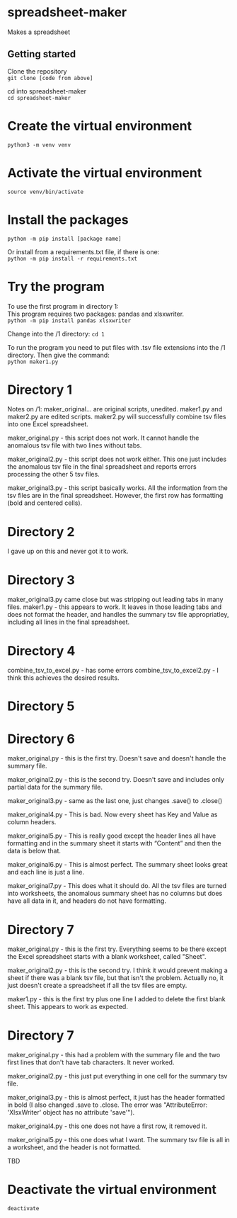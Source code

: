 # spreadsheet-maker
Makes a spreadsheet

## Getting started

Clone the repository  
```git clone [code from above]``` 

cd into spreadsheet-maker  
```cd spreadsheet-maker```

# Create the virtual environment
```python3 -m venv venv```

# Activate the virtual environment
```source venv/bin/activate```

# Install the packages
```python -m pip install [package name]```  
  
Or install from a requirements.txt file, if there is one:  
```python -m pip install -r requirements.txt```

# Try the program
To use the first program in directory 1:  
This program requires two packages: pandas and xlsxwriter.  
```python -m pip install pandas xlsxwriter```  

Change into the /1 directory:
```cd 1```  

To run the program you need to put files with .tsv file extensions into the /1 directory. Then give the command:  
```python maker1.py```  

# Directory 1
Notes on /1:
maker_original... are original scripts, unedited.
maker1.py and maker2.py are edited scripts.
maker2.py will successfully combine tsv files into one Excel spreadsheet.

maker_original.py - this script does not work. It cannot handle the anomalous tsv file with two lines without tabs.

maker_original2.py - this script does not work either. This one just includes the anomalous tsv file in the final spreadsheet and reports errors processing the other 5 tsv files.

maker_original3.py - this script basically works. All the information from the tsv files are in the final spreadsheet. However, the first row has formatting (bold and centered cells).


# Directory 2
I gave up on this and never got it to work.

# Directory 3
maker_original3.py came close but was stripping out leading tabs in many files.
maker1.py - this appears to work. It leaves in those leading tabs and does not format the header, and handles the summary tsv file appropriatley, including all lines in the final spreadsheet.

# Directory 4
combine_tsv_to_excel.py - has some errors
combine_tsv_to_excel2.py - I think this achieves the desired results.

# Directory 5

# Directory 6
maker_original.py - this is the first try. Doesn't save and doesn't handle the summary file.

maker_original2.py - this is the second try. Doesn't save and includes only partial data for the summary file.

maker_original3.py - same as the last one, just changes .save() to .close()

maker_original4.py - This is bad. Now every sheet has Key and Value as column headers.

maker_original5.py - This is really good except the header lines all have formatting and in the summary sheet it starts with “Content” and then the data is below that.

maker_original6.py - This is almost perfect. The summary sheet looks great and each line is just a line. 

maker_original7.py - This does what it should do. All the tsv files are turned into worksheets, the anomalous summary sheet has no columns but does have all data in it, and headers do not have formatting.


# Directory 7
maker_original.py - this is the first try. Everything seems to be there except the Excel spreadsheet starts with a blank worksheet, called "Sheet".

maker_original2.py - this is the second try. I think it would prevent making a sheet if there was a blank tsv file, but that isn't the problem. Actually no, it just doesn't create a spreadsheet if all the tsv files are empty.

maker1.py - this is the first try plus one line I added to delete the first blank sheet. This appears to work as expected.


# Directory 7
maker_original.py - this had a problem with the summary file and the two first lines that don't have tab characters. It never worked.

maker_original2.py - this just put everything in one cell for the summary tsv file.

maker_original3.py - this is almost perfect, it just has the header formatted in bold (I also changed .save to .close. The error was "AttributeError: 'XlsxWriter' object has no attribute 'save'").

maker_original4.py - this one does not have a first row, it removed it.

maker_original5.py - this one does what I want. The summary tsv file is all in a worksheet, and the header is not formatted.



TBD

# Deactivate the virtual environment
```deactivate```
